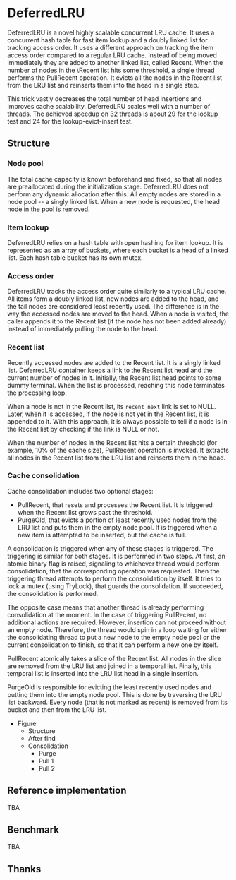 # DeferredLRU


DeferredLRU is a novel highly scalable concurrent LRU cache.
It uses a concurrent hash table for fast item lookup and
a doubly linked list for tracking access order.
It uses a different approach on tracking the item access order
compared to a regular LRU cache.
Instead of being moved immediately they are added
to another linked list, called Recent.
When the number of nodes in the \Recent list hits some threshold,
a single thread performs the PullRecent operation.
It evicts all the nodes in the Recent list from the LRU list and
reinserts them into the head in a single step.

This trick vastly decreases the total number of head insertions
and improves cache scalability.
DeferredLRU scales well with a number of threads. The achieved speedup
on 32 threads is about 29 for the lookup test
and 24 for the lookup-evict-insert test.

## Structure


### Node pool
The total cache capacity is known beforehand and fixed, so that all nodes
are preallocated during the initialization stage.
DeferredLRU does not perform any dynamic allocation after this.
All empty nodes are stored in a node pool --
a singly linked list. When a new node
is requested, the head node in the pool is removed.

### Item lookup
DeferredLRU relies on a hash table with open hashing for item lookup.
It is represented as an array of buckets, where each bucket is
a head of a linked list. Each hash table bucket has its own mutex.

### Access order
DeferredLRU tracks the access order quite similarly to a typical LRU cache.
All items form a doubly linked list, new nodes are added
to the head, and the tail nodes are considered least recently used.
The difference is in the way the accessed nodes are moved to the head.
When a node is visited, the caller appends it to the Recent list
(if the node has not been added already) instead
of immediately pulling the node to the head.

### Recent list
Recently accessed nodes are added to the Recent list.
It is a singly linked list. DeferredLRU container keeps a link to
the Recent list head and the current number of nodes in it.
Initially, the Recent list head points to some dummy terminal.
When the list is processed, reaching this node terminates the processing loop.

When a node is not in the Recent list,
its `recent_next` link is set to NULL.
Later, when it is accessed, if the node is not yet
in the Recent list, it is appended to it. With this approach,
it is always possible to tell if a node is in the Recent list
by checking if the link is NULL or not.

When the number of nodes in the Recent list hits a certain threshold
(for example, 10% of the cache size), PullRecent operation is invoked.
It extracts all nodes in the Recent list from the LRU list and reinserts them in the head.

### Cache consolidation
Cache consolidation includes two optional stages:
- PullRecent, that resets and processes the Recent list.
    It is triggered when the Recent list grows past the threshold.
- PurgeOld, that evicts a portion of least recently used nodes from
    the LRU list and puts them in the empty node pool.
    It is triggered when a new item is attempted
    to be inserted, but the cache is full.

A consolidation is triggered when any of these stages is triggered.
The triggering is similar for both stages. It is performed in two steps.
At first, an atomic binary flag is raised, signaling to whichever thread
would perform consolidation, that the corresponding operation was requested.
Then the triggering thread attempts to perform the consolidation by itself.
It tries to lock a mutex (using TryLock), that guards the consolidation.
If succeeded, the consolidation is performed.

The opposite case means that another thread is already performing
consolidation at the moment. In the case of triggering
PullRecent, no additional actions are required.
However, insertion can not proceed without an empty node.
Therefore, the thread would spin in a loop waiting for
either the consolidating thread to put a new node
to the empty node pool or the current consolidation to finish,
so that it can perform a new one by itself.

PullRecent atomically takes a slice
of the Recent list. All nodes in the slice are removed from the
LRU list and joined in a temporal list.
Finally, this temporal list is inserted into
the LRU list head in a single insertion.

PurgeOld is responsible for
evicting the least recently used nodes
and putting them into the empty node pool.
This is done by traversing the LRU list backward.
Every node (that is not marked as recent) is removed from its
bucket and then from the LRU list.

- Figure
  - Structure
  - After find
  - Consolidation
    - Purge
    - Pull 1
    - Pull 2

## Reference implementation

TBA

## Benchmark

TBA

## Thanks
